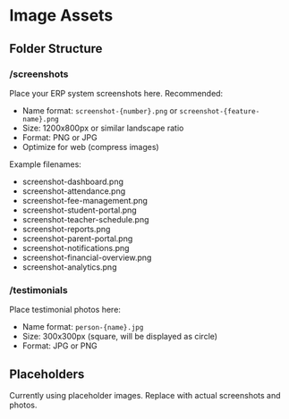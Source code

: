 # Image Assets

## Folder Structure

### /screenshots
Place your ERP system screenshots here. Recommended:
- Name format: `screenshot-{number}.png` or `screenshot-{feature-name}.png`
- Size: 1200x800px or similar landscape ratio
- Format: PNG or JPG
- Optimize for web (compress images)

Example filenames:
- screenshot-dashboard.png
- screenshot-attendance.png
- screenshot-fee-management.png
- screenshot-student-portal.png
- screenshot-teacher-schedule.png
- screenshot-reports.png
- screenshot-parent-portal.png
- screenshot-notifications.png
- screenshot-financial-overview.png
- screenshot-analytics.png

### /testimonials
Place testimonial photos here:
- Name format: `person-{name}.jpg`
- Size: 300x300px (square, will be displayed as circle)
- Format: JPG or PNG

## Placeholders
Currently using placeholder images. Replace with actual screenshots and photos.
